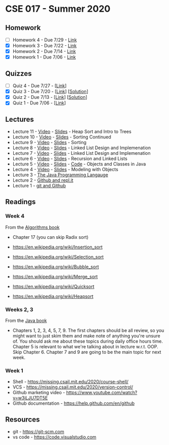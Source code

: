 # CSE 017 - Summer 2020

## Homework

- [ ] Homework 4 - Due 7/29 - [Link](https://classroom.github.com/a/EH_dQPYZ)
- [x] Homework 3 - Due 7/22 - [Link](https://classroom.github.com/a/F-VbjCFc)
- [x] Homework 2 - Due 7/14 - [Link](https://classroom.github.com/a/GcvoDPXZ)
- [x] Homework 1 - Due 7/06 - [Link](https://github.com/LehighCSE/CSE017-S20/blob/master/Homework1.md)

## Quizzes

- [ ] Quiz 4 - Due 7/27 - [[Link](https://classroom.github.com/a/fh8yUHJA)]
- [x] Quiz 3 - Due 7/20 - [[Link](https://classroom.github.com/a/lA2iEgXb)] [[Solution](https://github.com/cmontella/cse017-quiz3/blob/solution/README.md)]
- [x] Quiz 2 - Due 7/13 - [[Link](https://classroom.github.com/a/8Eh_G18D)] [[Solution](https://github.com/LehighCSE/CSE017-S20/blob/master/Quizzes/CSE%20017%20-%20Quiz%202%20Solution.md)]
- [x] Quiz 1 - Due 7/06 - [[Link](https://classroom.github.com/a/DkTL7hmH)]

## Lectures

- Lecture 11 - [Video](https://youtu.be/UEY1VdYVhck) - [Slides](https://github.com/LehighCSE/CSE017-S20/raw/master/Slides/Lecture%2011.pptx) - Heap Sort and Intro to Trees
- Lecture 10 - [Video](https://youtu.be/S06PkYmDm2I) - [Slides](https://github.com/LehighCSE/CSE017-S20/raw/master/Slides/Lecture%2010.pptx) - Sorting Continued
- Lecture 9 - [Video](https://youtu.be/ZGLogsI76xs) - [Slides](https://github.com/LehighCSE/CSE017-S20/raw/master/Slides/Lecture%209.pptx) - Sorting 
- Lecture 8 - [Video](https://youtu.be/U1K0V8d60Tw) - [Slides](https://github.com/LehighCSE/CSE017-S20/raw/master/Slides/Lecture%208.pptx) - Linked List Design and Implemenation
- Lecture 7 - [Video](https://youtu.be/Idk3ir8yHj0) - [Slides](https://github.com/LehighCSE/CSE017-S20/raw/master/Slides/Lecture%207.pptx) - Linked List Design and Implemenation
- Lecture 6 - [Video](https://youtu.be/P5cfoNvSNWA) - [Slides](https://github.com/LehighCSE/CSE017-S20/raw/master/Slides/Lecture%206.pptx) - Recursion and Linked Lists 
- Lecture 5 - [Video](https://youtu.be/-MWJ7xyfaRQ) - [Slides](https://github.com/LehighCSE/CSE017-S20/raw/master/Slides/Lecture%205.pptx) - [Code](https://repl.it/@cmontella/DarkmagentaPeriodicOutlier#Main.java) - Objects and Classes in Java
- Lecture 4 - [Video](https://youtu.be/5l6_cTosLuY) - [Slides](https://github.com/LehighCSE/CSE017-S20/raw/master/Slides/Lecture%204.pptx) - Modeling with Objects
- Lecture 3 - [The Java Programming Langauge](https://youtu.be/TVVl9ZOZlwo)
- Lecture 2 - [Github and repl.it](https://youtu.be/--kztlb8mDY)
- Lecture 1 - [git and Github](https://youtu.be/6LaLj-WcSn8)

## Readings

### Week 4

From the [Algorithms book](https://open.umn.edu/opentextbooks/textbooks/think-data-structures-algorithms-and-information-retrieval-in-java)

- Chapter 17 (you can skip Radix sort)

- https://en.wikipedia.org/wiki/Insertion_sort
- https://en.wikipedia.org/wiki/Selection_sort
- https://en.wikipedia.org/wiki/Bubble_sort
- https://en.wikipedia.org/wiki/Merge_sort
- https://en.wikipedia.org/wiki/Quicksort
- https://en.wikipedia.org/wiki/Heapsort

### Weeks 2, 3

From the [Java book](https://open.umn.edu/opentextbooks/textbooks/introduction-to-programming-using-java-seventh-edition)

- Chapters 1, 2, 3, 4, 5, 7, 9. The first chapters should be all review, so you might want to just skim them and make note of anything you're unsure of. You should ask me about these topics during daily office hours time. Chapter 5 is relevant to what we're talking about in lecture w.r.t. OOP. Skip Chapter 6. Chapter 7 and 9 are going to be the main topic for next week. 

### Week 1

- Shell - https://missing.csail.mit.edu/2020/course-shell/
- VCS - https://missing.csail.mit.edu/2020/version-control/
- Github marketing video - https://www.youtube.com/watch?v=w3jLJU7DT5E
- Github documentation - https://help.github.com/en/github

## Resources

- git - https://git-scm.com
- vs code - https://code.visualstudio.com
